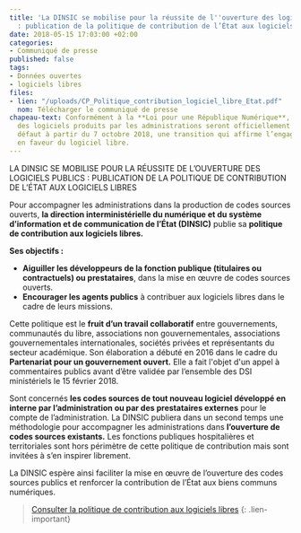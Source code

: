 ```yaml
---
title: 'La DINSIC se mobilise pour la réussite de l''ouverture des logiciels publics
  : publication de la politique de contribution de l’État aux logiciels libres'
date: 2018-05-15 17:03:00 +02:00
categories:
- Communiqué de presse
published: false
tags:
- Données ouvertes
- logiciels libres
files:
- lien: "/uploads/CP_Politique_contribution_logiciel_libre_Etat.pdf"
  nom: Télécharger le communiqué de presse
chapeau-text: Conformément à la **Loi pour une République Numérique**, les codes sources
  des logiciels produits par les administrations seront officiellement libres par
  défaut à partir du 7 octobre 2018, une transition qui affirme l’engagement de l’État
  en faveur du logiciel libre.
---
```


LA DINSIC SE MOBILISE POUR LA RÉUSSITE DE L’OUVERTURE DES LOGICIELS PUBLICS : PUBLICATION DE LA POLITIQUE DE CONTRIBUTION DE L’ÉTAT AUX LOGICIELS LIBRES

Pour accompagner les administrations dans la production de codes sources ouverts, **la direction interministérielle du numérique et du système d’information et de communication de l’État (DINSIC)** publie sa **politique de contribution aux logiciels libres.**
 
**Ses objectifs :**
 
* **Aiguiller les développeurs de la fonction publique (titulaires ou contractuels) ou prestataires**, dans la mise en œuvre de codes sources ouverts. 
* **Encourager les agents publics** à contribuer aux logiciels libres dans le cadre de leurs missions. 
 
Cette politique est le **fruit d’un travail collaboratif** entre gouvernements, communautés du libre, associations non gouvernementales, associations gouvernementales internationales, sociétés privées et représentants du secteur académique. Son élaboration a débuté en 2016 dans le cadre du **Partenariat pour un gouvernement ouvert.** Elle a fait l'objet d'un appel à commentaires publics avant d’être validée par l’ensemble des DSI ministériels le 15 février 2018.  

Sont concernés **les codes sources de tout nouveau logiciel développé en interne par l’administration ou par des prestataires externes** pour le compte de l’administration. La DINSIC publiera dans un second temps  une méthodologie pour accompagner les administrations dans **l’ouverture de codes sources existants.**  Les fonctions publiques hospitalières et territoriales sont hors périmètre de cette politique de contribution mais sont invitées à s’en inspirer librement. 

La DINSIC espère ainsi faciliter la mise en œuvre de l’ouverture des codes sources publics et renforcer la contribution de l’État aux biens communs numériques. 
 
> [Consulter la politique de contribution aux logiciels libres](https://disic.github.io/politique-de-contribution-open-source/)
{: .lien-important}
